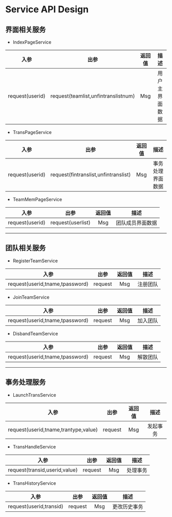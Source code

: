 # Service API Design

## 界面相关服务

* IndexPageService

|     入参      |                出参                 | 返回值 |      描述      |
| :-----------: | :---------------------------------: | :----: | :------------: |
| request(userid) | request(teamlist,unfintranslistnum) |  Msg   | 用户主界面数据 |


* TransPageService

|     入参      |                 出参                 | 返回值 |       描述       |
| :-----------: | :----------------------------------: | :----: | :--------------: |
| request(userid) | request(fintranslist,unfintranslist) |  Msg   | 事务处理界面数据 |

* TeamMemPageService

|     入参      |       出参        | 返回值 |       描述       |
| :-----------: | :---------------: | :----: | :--------------: |
| request(userid) | request(userlist) |  Msg   | 团队成员界面数据 |

---
## 团队相关服务

* RegisterTeamService

|           入参           |  出参   | 返回值 |   描述   |
| :----------------------: | :-----: | :----: | :------: |
| request(userid,tname,tpassword) | request |  Msg   | 注册团队 |

* JoinTeamService

|           入参           |  出参   | 返回值 |   描述   |
| :----------------------: | :-----: | :----: | :------: |
| request(userid,tname,tpassword) | request |  Msg   | 加入团队 |

* DisbandTeamService

|           入参           |  出参   | 返回值 |   描述   |
| :----------------------: | :-----: | :----: | :------: |
| request(userid,tname,tpassword) | request |  Msg   | 解散团队 |

---
## 事务处理服务

* LaunchTransService

|             入参              |  出参   | 返回值 |   描述   |
| :---------------------------: | :-----: | :----: | :------: |
| request(userid,tname,trantype,value) | request |  Msg   | 发起事务 |

* TransHandleService

|      入参      |  出参   | 返回值 |   描述   |
| :------------: | :-----: | :----: | :------: |
| request(transid,userid,value) | request |  Msg   | 处理事务 |

* TransHistoryService

|     入参      |          出参           | 返回值 |   描述   |
| :-----------: | :---------------------: | :----: | :------: |
| request(userid,transid) | request |  Msg   | 更改历史事务 |